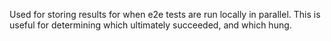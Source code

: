 Used for storing results for when e2e tests are run locally in parallel.
This is useful for determining which ultimately succeeded, and which hung.